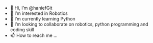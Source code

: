 - 👋 Hi, I’m @haniefGit
- 👀 I’m interested in Robotics
- 🌱 I’m currently learning Python
- 💞️ I’m looking to collaborate on robotics, python programming and coding skill
- 📫 How to reach me ...

<!---
haniefGit/haniefGit is a ✨ special ✨ repository because its `README.md` (this file) appears on your GitHub profile.
You can click the Preview link to take a look at your changes.
--->
